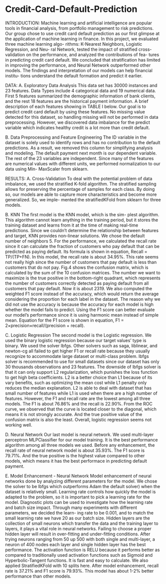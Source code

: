 # Credit-Card-Default-Prediction
INTRODUCTION:
Machine learning and artificial intelligence are popular tools in financial analysis, from portfolio management to risk predictions. Our group chose to use credit card default prediction as our first glimpse at the application of machine learning in finance.
In this project, we evaluated three machine learning algo- rithms: K-Nearest Neighbors, Logistic Regression, and Neu- ral Network, tested the impact of stratified cross-validation on the performance, and analyzed the contributions of fea- tures in predicting credit card default. We concluded that stratification has limited in improving the performance, and Neural Network outperformed other models. The findings and interpretation of our models can help financial institu- tions understand the default formation and predict it earlier.



DATA:
A. Exploratory Data Analysis
This data set has 30000 instances and 23 features. Data Types include 4 categorical data and 19 numerical data. First 5 features summarized the demographic information of bank clients, and the rest 18 features are the historical payment information. A brief description of each features showing in TABLE I below. Our goal is to predict credit card default by using these features. No missing value detected for this dataset, so handling missing will not be performed in data preprocessing. However, we discovered data imbalance for the predict variable which indicates healthy credit is a lot more than credit default.

B. Data Preprocessing and Feature Engineering
The ID variable in the dataset is solely used to identify rows and has no contribution to the default predictions. As a result, we removed this column for simplifying analysis and modeling. The default payment next month is our dependent variable. The rest of the 23 variables are independent. Since many of the features are numerical values with different units, we performed normalization to our data using Min- MaxScaler from sklearn.



RESULTS:
A. Cross-Validation
To deal with the potential problem of data imbalance, we used the stratified K-fold algorithm. The stratified sampling allows for preserving the percentage of samples for each class. By doing so, our models are able to capture more characteristics and become more generalized. So, we imple- mented the stratifiedKFold from sklearn for three models.

B. KNN
The first model is the KNN model, which is the sim- plest algorithm. This algorithm cannot learn anything in the training period, but it stores the training dataset and learns from it at the time of making real-time predictions. Since we couldn’t determine the relationship between features and target, KNN provides non-linear solutions. We chose the default number of neighbors 5. For the performance, we calculated the recall rate since it can calculate the fraction of customers who pay default that can be predicted as paying default. Its formula is shown in equation, Recall = TP/(TP+FN).
In this model, the recall rate is about 34.95%. This rate seems not really high since the number of customers that pay default is less than customers that do not pay. Fig.4 shows the confusion matrix, which is calculated by the sum of the 10 confusion matrices. The number we want to maximize is the true positive in the bottom-right quadrant, which represents the number of customers correctly detected as paying default from all customers that pay default. Now it is about 2319. We also computed the weighted F1 score instead of the accuracy, which would return the average considering the proportion for each label in the dataset. The reason why we did not use the accuracy is because the accuracy for each model is high whether the model fails to predict. Using the F1 score can better evaluate our model’s performance since it is using harmonic mean instead of simple mean. Equation for the F1 score is shown in equation, F1 = 2×precision×recall/(precision + recall).

C. Logistic Regression
The second model is the Logistic regression. We used the binary logistic regression because our target values’ type is binary. We used the solver lbfgs. Other solvers such as saga, liblinear, and newton-cg all failed to get higher F1 or recall rate because they usually recognize to accommodate large dataset or multi-class problem. lbfgs solver is recommended to use for small datasets since our dataset has only 30 thousands observations and 23 features. The downside of lbfgs solver is that it can only support L2 regularization, which punishes the loss function to get high beta coefficients. L2 is a better choice than L1 because of its vary benefits, such as optimizing the mean cost while L1 penalty only reduces the median explanation. L2 is able to deal with dataset that has small number of features while L1 is used when there are a high number of features. However, the F1 and recall rate are the lowest among all three models. The F1 is about 76.86% and the recall is 22.90%. 
From the ROC curve, we observed that the curve is located closer to the diagonal, which means it is not strongly accurate. And the true positive value of the confusion matrix is also the least. Overall, logistic regression seems not working well.

D. Neural Network
Our last model is neural network. We used multi-layer perceptron MLPClassifier for our model training. It is the best performance algorithm among all three models we used. Before any enhancement, the recall rate of neural network model is about 35.93%. The F1 score is 79.71%. And the true positive is the highest value compared to other models, which means it has the best performace in predicting default payment.

E. Model Enhancement - Neural Network
Model enhancement of neural networks done by analyzing different parameters for the model. We chose the solver to be lbfgs which outperforms Adam the default solver) when the dataset is relatively small. Learning rate controls how quickly the model is adapted to the problem, so it is important to pick a learning rate for the model.
Diagnostic plots can be used to investigate how the learning rate and batch size impact. Through many experiments with different parameters, we decided the learn- ing rate to be 0.001, and to match the small learning rate we have 20 as our batch size. Hidden layers are the collection of small neurons which transfer the data and the training layer to layers, it plays a vital role in neural networks. Failing to choose a proper hidden layer will result in over-fitting and under-fitting conditions.
After trying neurons ranging from 50 up 500 with both single and multi-layer, a neuron of 400 nodes each layer and single hidden layer has the best performance. The activation function is RELU because it performs better as compared to traditionally used activation functions such as Sigmoid and Hyperbolic-Tangent functions. It is fast and easy to calculate. We also applied StratifiedKFold with 10 splits here. After model enhancement, recall rate is 37.21% and F1 score is 79.93%. This model has about 1-2% better performance than other models.
